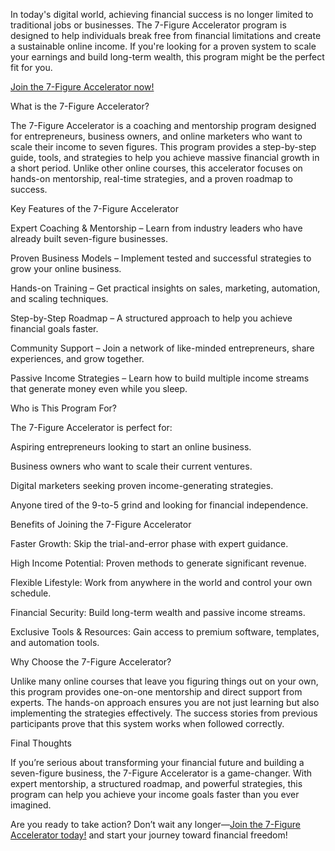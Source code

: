 In today's digital world, achieving financial success is no longer limited to traditional jobs or businesses. The 7-Figure Accelerator program is designed to help individuals break free from financial limitations and create a sustainable online income. If you're looking for a proven system to scale your earnings and build long-term wealth, this program might be the perfect fit for you.

[Join the 7-Figure Accelerator now!](https://www.jvzoo.com/c/1901667/415009)

What is the 7-Figure Accelerator?

The 7-Figure Accelerator is a coaching and mentorship program designed for entrepreneurs, business owners, and online marketers who want to scale their income to seven figures. This program provides a step-by-step guide, tools, and strategies to help you achieve massive financial growth in a short period. Unlike other online courses, this accelerator focuses on hands-on mentorship, real-time strategies, and a proven roadmap to success.

Key Features of the 7-Figure Accelerator

Expert Coaching & Mentorship – Learn from industry leaders who have already built seven-figure businesses.

Proven Business Models – Implement tested and successful strategies to grow your online business.

Hands-on Training – Get practical insights on sales, marketing, automation, and scaling techniques.

Step-by-Step Roadmap – A structured approach to help you achieve financial goals faster.

Community Support – Join a network of like-minded entrepreneurs, share experiences, and grow together.

Passive Income Strategies – Learn how to build multiple income streams that generate money even while you sleep.

Who is This Program For?

The 7-Figure Accelerator is perfect for:

Aspiring entrepreneurs looking to start an online business.

Business owners who want to scale their current ventures.

Digital marketers seeking proven income-generating strategies.

Anyone tired of the 9-to-5 grind and looking for financial independence.

Benefits of Joining the 7-Figure Accelerator

Faster Growth: Skip the trial-and-error phase with expert guidance.

High Income Potential: Proven methods to generate significant revenue.

Flexible Lifestyle: Work from anywhere in the world and control your own schedule.

Financial Security: Build long-term wealth and passive income streams.

Exclusive Tools & Resources: Gain access to premium software, templates, and automation tools.

Why Choose the 7-Figure Accelerator?

Unlike many online courses that leave you figuring things out on your own, this program provides one-on-one mentorship and direct support from experts. The hands-on approach ensures you are not just learning but also implementing the strategies effectively. The success stories from previous participants prove that this system works when followed correctly.

Final Thoughts

If you’re serious about transforming your financial future and building a seven-figure business, the 7-Figure Accelerator is a game-changer. With expert mentorship, a structured roadmap, and powerful strategies, this program can help you achieve your income goals faster than you ever imagined.

Are you ready to take action? Don’t wait any longer—[Join the 7-Figure Accelerator today!](https://www.jvzoo.com/c/1901667/415009) and start your journey toward financial freedom!

